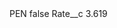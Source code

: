 <?xml version="1.0" encoding="UTF-8"?>
<CustomMetadata xmlns="http://soap.sforce.com/2006/04/metadata" xmlns:xsi="http://www.w3.org/2001/XMLSchema-instance" xmlns:xsd="http://www.w3.org/2001/XMLSchema">
    <label>PEN</label>
    <protected>false</protected>
    <values>
        <field>Rate__c</field>
        <value xsi:type="xsd:double">3.619</value>
    </values>
</CustomMetadata>
